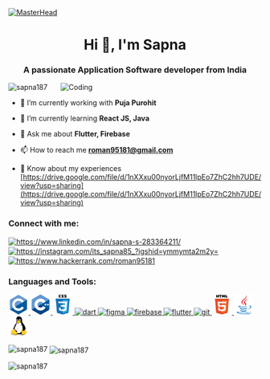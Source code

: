 [![MasterHead](https://img.freepik.com/premium-vector/web-development-coding-programming-banner-computer-code-vector-illustration_3482-6652.jpg?w=2000)](https://sapna187.io)
<h1 align="center">Hi 👋, I'm Sapna</h1>
<h3 align="center">A passionate Application Software developer from India</h3>
<img align="right" alt="Coding" width="400" src="https://camo.githubusercontent.com/0c9837fb47204ad3cdcbe3da75414266a19d007721862591c91034559ff6815b/68747470733a2f2f7265732e636c6f7564696e6172792e636f6d2f70726163746963616c6465762f696d6167652f66657463682f732d2d4f307531624e48732d2d2f635f6c696d6974253243665f6175746f253243666c5f70726f6772657373697665253243715f3636253243775f3838302f68747470733a2f2f6d69726f2e6d656469756d2e636f6d2f6d61782f313430302f302532415058663567653751434e3947615f434c2e676966">

<p align="left"> <img src="https://komarev.com/ghpvc/?username=sapna187&label=Profile%20views&color=0e75b6&style=flat" alt="sapna187" /> </p>

- 🔭 I’m currently working with **Puja Purohit**

- 🌱 I’m currently learning **React JS, Java**

- 💬 Ask me about **Flutter, Firebase**

- 📫 How to reach me **roman95181@gmail.com**

- 📄 Know about my experiences [https://drive.google.com/file/d/1nXXxu00nyorLjfM11lpEo7ZhC2hh7UDE/view?usp=sharing](https://drive.google.com/file/d/1nXXxu00nyorLjfM11lpEo7ZhC2hh7UDE/view?usp=sharing)

<h3 align="left">Connect with me:</h3>
<p align="left">
<a href="https://linkedin.com/in/https://www.linkedin.com/in/sapna-s-283364211/" target="blank"><img align="center" src="https://raw.githubusercontent.com/rahuldkjain/github-profile-readme-generator/master/src/images/icons/Social/linked-in-alt.svg" alt="https://www.linkedin.com/in/sapna-s-283364211/" height="30" width="40" /></a>
<a href="https://instagram.com/https://instagram.com/its_sapna85_?igshid=ymmymta2m2y=" target="blank"><img align="center" src="https://raw.githubusercontent.com/rahuldkjain/github-profile-readme-generator/master/src/images/icons/Social/instagram.svg" alt="https://instagram.com/its_sapna85_?igshid=ymmymta2m2y=" height="30" width="40" /></a>
<a href="https://www.hackerrank.com/https://www.hackerrank.com/roman95181" target="blank"><img align="center" src="https://raw.githubusercontent.com/rahuldkjain/github-profile-readme-generator/master/src/images/icons/Social/hackerrank.svg" alt="https://www.hackerrank.com/roman95181" height="30" width="40" /></a>
</p>

<h3 align="left">Languages and Tools:</h3>
<p align="left"> <a href="https://www.cprogramming.com/" target="_blank" rel="noreferrer"> <img src="https://raw.githubusercontent.com/devicons/devicon/master/icons/c/c-original.svg" alt="c" width="40" height="40"/> </a> <a href="https://www.w3schools.com/cpp/" target="_blank" rel="noreferrer"> <img src="https://raw.githubusercontent.com/devicons/devicon/master/icons/cplusplus/cplusplus-original.svg" alt="cplusplus" width="40" height="40"/> </a> <a href="https://www.w3schools.com/css/" target="_blank" rel="noreferrer"> <img src="https://raw.githubusercontent.com/devicons/devicon/master/icons/css3/css3-original-wordmark.svg" alt="css3" width="40" height="40"/> </a> <a href="https://dart.dev" target="_blank" rel="noreferrer"> <img src="https://www.vectorlogo.zone/logos/dartlang/dartlang-icon.svg" alt="dart" width="40" height="40"/> </a> <a href="https://www.figma.com/" target="_blank" rel="noreferrer"> <img src="https://www.vectorlogo.zone/logos/figma/figma-icon.svg" alt="figma" width="40" height="40"/> </a> <a href="https://firebase.google.com/" target="_blank" rel="noreferrer"> <img src="https://www.vectorlogo.zone/logos/firebase/firebase-icon.svg" alt="firebase" width="40" height="40"/> </a> <a href="https://flutter.dev" target="_blank" rel="noreferrer"> <img src="https://www.vectorlogo.zone/logos/flutterio/flutterio-icon.svg" alt="flutter" width="40" height="40"/> </a> <a href="https://git-scm.com/" target="_blank" rel="noreferrer"> <img src="https://www.vectorlogo.zone/logos/git-scm/git-scm-icon.svg" alt="git" width="40" height="40"/> </a> <a href="https://www.w3.org/html/" target="_blank" rel="noreferrer"> <img src="https://raw.githubusercontent.com/devicons/devicon/master/icons/html5/html5-original-wordmark.svg" alt="html5" width="40" height="40"/> </a> <a href="https://www.java.com" target="_blank" rel="noreferrer"> <img src="https://raw.githubusercontent.com/devicons/devicon/master/icons/java/java-original.svg" alt="java" width="40" height="40"/> </a> <a href="https://www.linux.org/" target="_blank" rel="noreferrer"> <img src="https://raw.githubusercontent.com/devicons/devicon/master/icons/linux/linux-original.svg" alt="linux" width="40" height="40"/> </a> </p>

<p><img align="left" src="https://github-readme-stats.vercel.app/api/top-langs?username=sapna187&show_icons=true&locale=en&layout=compact" alt="sapna187" /></p>

<p>&nbsp;<img align="center" src="https://github-readme-stats.vercel.app/api?username=sapna187&show_icons=true&locale=en" alt="sapna187" /></p>

<p><img align="center" src="https://github-readme-streak-stats.herokuapp.com/?user=sapna187&" alt="sapna187" /></p>


